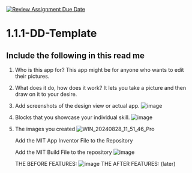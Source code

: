 [![Review Assignment Due Date](https://classroom.github.com/assets/deadline-readme-button-22041afd0340ce965d47ae6ef1cefeee28c7c493a6346c4f15d667ab976d596c.svg)](https://classroom.github.com/a/bZsi-UTd)
# 1.1.1-DD-Template

## Include the following in this read me

1. Who is this app for? This app might be for anyone who wants to edit their pictures.
1. What does it do, how does it work? It lets you take a picture and then draw on it to your desire.
1. Add screenshots of the design view or actual app. ![image](https://github.com/user-attachments/assets/61ceee28-3172-476f-9fbc-fc42d32d545e)

1. Blocks that you showcase your individual skill. ![image](https://github.com/user-attachments/assets/76891b87-dca6-49ae-b3ea-556a06866657)

1. The images you created ![WIN_20240828_11_51_46_Pro](https://github.com/user-attachments/assets/217d87c6-053c-4d90-b0aa-9ee4a0151fb5)


   Add the MIT App Inventor File to the Repository

   Add the MIT Build File to the repository
   ![image](https://github.com/user-attachments/assets/be45fa0f-57c2-408c-97dc-2e61eebf5987)

   THE BEFORE FEATURES:  ![image](https://github.com/user-attachments/assets/76891b87-dca6-49ae-b3ea-556a06866657)
   THE AFTER FEATURES: (later)

